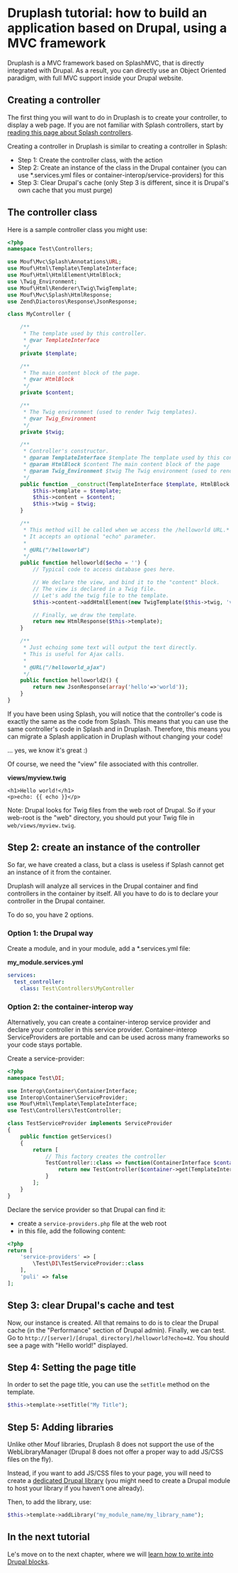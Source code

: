 Druplash tutorial: how to build an application based on Drupal, using a MVC framework
=====================================================================================

Druplash is a MVC framework based on SplashMVC, that is directly integrated with Drupal. As a result, you can directly use an Object Oriented paradigm, with full MVC support inside your Drupal website.

Creating a controller
---------------------

The first thing you will want to do in Druplash is to create your controller, to display a web page.
If you are not familiar with Splash controllers, start by [reading this page about Splash controllers](https://github.com/thecodingmachine/mvc.splash-common/blob/8.0/doc/writing_controllers_manually.md).

Creating a controller in Druplash is similar to creating a controller in Splash:

- Step 1: Create the controller class, with the action
- Step 2: Create an instance of the class in the Drupal container (you can use *.services.yml files or container-interop/service-providers) for this
- Step 3: Clear Drupal's cache (only Step 3 is different, since it is Drupal's own cache that you must purge)

The controller class
--------------------

Here is a sample controller class you might use:

```php
<?php  
namespace Test\Controllers;

use Mouf\Mvc\Splash\Annotations\URL;
use Mouf\Html\Template\TemplateInterface;
use Mouf\Html\HtmlElement\HtmlBlock;
use \Twig_Environment;
use Mouf\Html\Renderer\Twig\TwigTemplate;
use Mouf\Mvc\Splash\HtmlResponse;
use Zend\Diactoros\Response\JsonResponse;

class MyController {

    /**
     * The template used by this controller.
     * @var TemplateInterface
     */
    private $template;

    /**
     * The main content block of the page.
     * @var HtmlBlock
     */
    private $content;

    /**
     * The Twig environment (used to render Twig templates).
     * @var Twig_Environment
     */
    private $twig;

    /**
     * Controller's constructor.
     * @param TemplateInterface $template The template used by this controller
     * @param HtmlBlock $content The main content block of the page
     * @param Twig_Environment $twig The Twig environment (used to render Twig templates)
     */
    public function __construct(TemplateInterface $template, HtmlBlock $content, Twig_Environment $twig) {
        $this->template = $template;
        $this->content = $content;
        $this->twig = $twig;
    }

    /**
     * This method will be called when we access the /helloworld URL.*
     * It accepts an optional "echo" parameter.
     * 
     * @URL("/helloworld")
     */
    public function helloworld($echo = '') {
        // Typical code to access database goes here.

        // We declare the view, and bind it to the "content" block.
        // The view is declared in a Twig file.
        // Let's add the twig file to the template.
        $this->content->addHtmlElement(new TwigTemplate($this->twig, 'views/myview.twig', ["echo"=>$echo]));

        // Finally, we draw the template.
        return new HtmlResponse($this->template);
    }

    /**
     * Just echoing some text will output the text directly.
     * This is useful for Ajax calls.
     * 
     * @URL("/helloworld_ajax")
     */
    public function helloworld2() {
        return new JsonResponse(array('hello'=>'world'));
    }
}
```

If you have been using Splash, you will notice that the controller's code is exactly the same as the code from Splash.
This means that you can use the same controller's code in Splash and in Druplash. Therefore, this means you can
migrate a Splash application in Druplash without changing your code!

... yes, we know it's great :)

Of course, we need the "view" file associated with this controller.

**views/myview.twig**
```twig
<h1>Hello world!</h1>
<p>echo: {{ echo }}</p>
```

Note: Drupal looks for Twig files from the web root of Drupal. So if your web-root is the "web" directory, you should put your Twig file in `web/views/myview.twig`.

Step 2: create an instance of the controller
--------------------------------------------

So far, we have created a class, but a class is useless if Splash cannot get an instance of it from the container.

Druplash will analyze all services in the Drupal container and find controllers in the container by itself. All you have to do is to declare your controller in the Drupal container. 

To do so, you have 2 options.

### Option 1: the Drupal way

Create a module, and in your module, add a *.services.yml file:

**my_module.services.yml**
```yml
services:
  test_controller:
    class: Test\Controllers\MyController
```

### Option 2: the container-interop way

Alternatively, you can create a container-interop service provider and declare your controller in this service provider.
Container-interop ServiceProviders are portable and can be used across many frameworks so your code stays portable.
 
Create a service-provider:

```php
<?php
namespace Test\DI;

use Interop\Container\ContainerInterface;
use Interop\Container\ServiceProvider;
use Mouf\Html\Template\TemplateInterface;
use Test\Controllers\TestController;

class TestServiceProvider implements ServiceProvider
{
    public function getServices()
    {
        return [
            // This factory creates the controller
            TestController::class => function(ContainerInterface $container) {
                return new TestController($container->get(TemplateInterface::class), $container->get('content.block'), , $container->get('twig'));
            }
        ];
    }
}
```

Declare the service provider so that Drupal can find it:

- create a `service-providers.php` file at the web root
- in this file, add the following content:

```php
<?php
return [
    'service-providers' => [
        \Test\DI\TestServiceProvider::class
    ],
    'puli' => false
];
```

Step 3: clear Drupal's cache and test
-------------------------------------

Now, our instance is created. All that remains to do is to clear the Drupal cache (in the "Performance" section of Drupal admin).
Finally, we can test. Go to <code>http://[server]/[drupal_directory]/helloworld?echo=42</code>. You should see a page with "Hello world!" displayed.

Step 4: Setting the page title
------------------------------

In order to set the page title, you can use the `setTitle` method on the template.

```php
$this->template->setTitle("My Title");
```

Step 5: Adding libraries
------------------------

Unlike other Mouf libraries, Druplash 8 does not support the use of the WebLibraryManager (Drupal 8 does not offer a proper way to add JS/CSS files on the fly).

Instead, if you want to add JS/CSS files to your page, you will need to create a [dedicated Drupal library](https://www.drupal.org/docs/8/creating-custom-modules/adding-stylesheets-css-and-javascript-js-to-a-drupal-8-module) (you might need to create a Drupal module to host your library if you haven't one already).

Then, to add the library, use:

```php
$this->template->addLibrary("my_module_name/my_library_name");
```

In the next tutorial
--------------------

Le's move on to the next chapter, where we will [learn how to write into Drupal blocks](blocks.md).